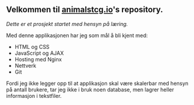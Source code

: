 ## Velkommen til [animalstcg.io](http://animalstcg.io/)'s repository.

*Dette er et prosjekt startet med hensyn på læring.*

Med denne applikasjonen har jeg som mål å bli kjent med:
- HTML og CSS
- JavaScript og AJAX
- Hosting med Nginx
- Nettverk
- Git

Fordi jeg ikke legger opp til at applikasjon skal være skalerbar med hensyn på antall brukere, tar jeg ikke i bruk noen database, men lagrer heller informasjon i tekstfiler.
